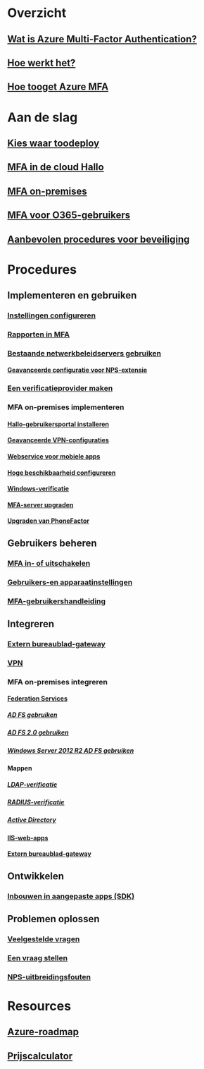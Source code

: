 # Overzicht
## [Wat is Azure Multi-Factor Authentication?](multi-factor-authentication.md)
## [Hoe werkt het?](multi-factor-authentication-how-it-works.md)
## [Hoe tooget Azure MFA](multi-factor-authentication-versions-plans.md)

# Aan de slag
## [Kies waar toodeploy](multi-factor-authentication-get-started.md)
## [MFA in de cloud Hallo](multi-factor-authentication-get-started-cloud.md)
## [MFA on-premises](multi-factor-authentication-get-started-server.md)
## [MFA voor O365-gebruikers](https://support.office.com/article/Plan-for-multi-factor-authentication-for-Office-365-Deployments-043807b2-21db-4d5c-b430-c8a6dee0e6ba)
## [Aanbevolen procedures voor beveiliging](multi-factor-authentication-security-best-practices.md)

# Procedures
## Implementeren en gebruiken
### [Instellingen configureren](multi-factor-authentication-whats-next.md)
### [Rapporten in MFA](multi-factor-authentication-manage-reports.md)
### [Bestaande netwerkbeleidservers gebruiken](multi-factor-authentication-nps-extension.md)
#### [Geavanceerde configuratie voor NPS-extensie](nps-extension-advanced-configuration.md)
### [Een verificatieprovider maken](multi-factor-authentication-get-started-auth-provider.md)
### MFA on-premises implementeren
#### [Hallo-gebruikersportal installeren](multi-factor-authentication-get-started-portal.md)
#### [Geavanceerde VPN-configuraties](multi-factor-authentication-advanced-vpn-configurations.md)
#### [Webservice voor mobiele apps](multi-factor-authentication-get-started-server-webservice.md)
#### [Hoge beschikbaarheid configureren](mfa-server-high-availability.md)
#### [Windows-verificatie](multi-factor-authentication-get-started-server-windows.md)
#### [MFA-server upgraden](multi-factor-authentication-server-upgrade.md)
#### [Upgraden van PhoneFactor](multi-factor-authentication-get-started-server-upgrade.md)

## Gebruikers beheren
### [MFA in- of uitschakelen](multi-factor-authentication-get-started-user-states.md)
### [Gebruikers-en apparaatinstellingen](multi-factor-authentication-manage-users-and-devices.md)
### [MFA-gebruikershandleiding](./end-user/multi-factor-authentication-end-user.md)

## Integreren
### [Extern bureaublad-gateway](nps-extension-remote-desktop-gateway.md)
### [VPN](nps-extension-vpn.md)
### MFA on-premises integreren
#### [Federation Services](multi-factor-authentication-get-started-adfs.md)
##### [AD FS gebruiken](multi-factor-authentication-get-started-adfs-cloud.md)
##### [AD FS 2.0 gebruiken](multi-factor-authentication-get-started-adfs-adfs2.md)
##### [Windows Server 2012 R2 AD FS gebruiken](multi-factor-authentication-get-started-adfs-w2k12.md)
#### Mappen
##### [LDAP-verificatie](multi-factor-authentication-get-started-server-ldap.md)
##### [RADIUS-verificatie](multi-factor-authentication-get-started-server-radius.md)
##### [Active Directory](multi-factor-authentication-get-started-server-dirint.md)
#### [IIS-web-apps](multi-factor-authentication-get-started-server-iis.md)
#### [Extern bureaublad-gateway](multi-factor-authentication-get-started-server-rdg.md)

## Ontwikkelen
### [Inbouwen in aangepaste apps (SDK)](multi-factor-authentication-sdk.md)

## Problemen oplossen
### [Veelgestelde vragen](multi-factor-authentication-faq.md)
### [Een vraag stellen](https://social.msdn.microsoft.com/Forums/newthread?category=windowsazureplatform&forum=windowsazureactiveauthentication&prof=required)
### [NPS-uitbreidingsfouten](multi-factor-authentication-nps-errors.md)

# Resources
## [Azure-roadmap](https://azure.microsoft.com/roadmap/?category=security-identity)
## [Prijscalculator](https://azure.microsoft.com/pricing/calculator/)
